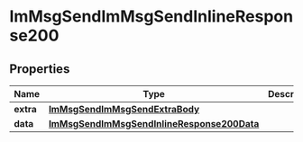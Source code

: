 # ImMsgSendImMsgSendInlineResponse200

## Properties
Name | Type | Description | Notes
------------ | ------------- | ------------- | -------------
**extra** | [**ImMsgSendImMsgSendExtraBody**](ImMsgSendImMsgSendExtraBody.md) |  |  [optional]
**data** | [**ImMsgSendImMsgSendInlineResponse200Data**](ImMsgSendImMsgSendInlineResponse200Data.md) |  |  [optional]
